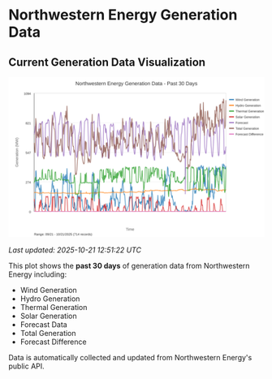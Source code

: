 # Northwestern Energy Generation Data

## Current Generation Data Visualization

![Northwestern Energy Generation Data](images/nwe_generation_plot.svg)

*Last updated: 2025-10-21 12:51:22 UTC*

This plot shows the **past 30 days** of generation data from Northwestern Energy including:
- Wind Generation
- Hydro Generation  
- Thermal Generation
- Solar Generation
- Forecast Data
- Total Generation
- Forecast Difference

Data is automatically collected and updated from Northwestern Energy's public API.

